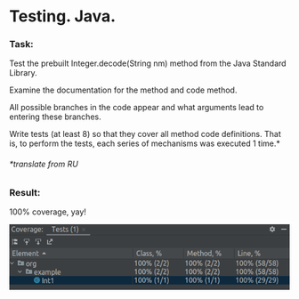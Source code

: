 # Testing. Java.

### Task:
Test the prebuilt Integer.decode(String nm) method from the Java Standard Library.

Examine the documentation for the method and code method.

All possible branches in the code appear and what arguments lead to entering these branches.

Write tests (at least 8) so that they cover all method code definitions. That is, to perform the tests, each series of 
mechanisms was executed 1 time.*
###### *_translate from RU_

### Result:
100% coverage, yay!

![img1](readme-pics/img1.png)
